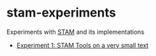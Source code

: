 # stam-experiments

Experiments with [STAM](https://github.com/annotation/stam) and its implementations

* [Experiment 1: STAM Tools on a very small text](exp1/README.md)

